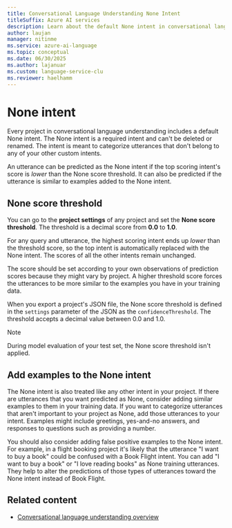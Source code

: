 ```yaml
---
title: Conversational Language Understanding None Intent
titleSuffix: Azure AI services
description: Learn about the default None intent in conversational language understanding.
author: laujan
manager: nitinme
ms.service: azure-ai-language
ms.topic: conceptual
ms.date: 06/30/2025
ms.author: lajanuar
ms.custom: language-service-clu
ms.reviewer: haelhamm
---
```


# None intent

Every project in conversational language understanding includes a default None intent. The None intent is a required intent and can't be deleted or renamed. The intent is meant to categorize utterances that don't belong to any of your other custom intents.

An utterance can be predicted as the None intent if the top scoring intent's score is *lower* than the None score threshold. It can also be predicted if the utterance is similar to examples added to the None intent.

## None score threshold

You can go to the **project settings** of any project and set the **None score threshold**. The threshold is a decimal score from **0.0** to **1.0**. 

For any query and utterance, the highest scoring intent ends up *lower* than the threshold score, so the top intent is automatically replaced with the None intent. The scores of all the other intents remain unchanged.

The score should be set according to your own observations of prediction scores because they might vary by project. A higher threshold score forces the utterances to be more similar to the examples you have in your training data.

When you export a project's JSON file, the None score threshold is defined in the `settings` parameter of the JSON as the `confidenceThreshold`. The threshold accepts a decimal value between 0.0 and 1.0.

> [!NOTE]
> During model evaluation of your test set, the None score threshold isn't applied.

## Add examples to the None intent

The None intent is also treated like any other intent in your project. If there are utterances that you want predicted as None, consider adding similar examples to them in your training data. If you want to categorize utterances that aren't important to your project as None, add those utterances to your intent. Examples might include greetings, yes-and-no answers, and responses to questions such as providing a number.

You should also consider adding false positive examples to the None intent. For example, in a flight booking project it's likely that the utterance "I want to buy a book" could be confused with a Book Flight intent. You can add "I want to buy a book" or "I love reading books" as None training utterances. They help to alter the predictions of those types of utterances toward the None intent instead of Book Flight.

## Related content

- [Conversational language understanding overview](../overview.md)

